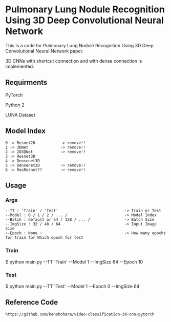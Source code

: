 # Pulmonary Lung Nodule Recognition Using 3D Deep Convolutional Neural Network

This is a code for Pulmonary Lung Nodule Recognition Using 3D Deep Convolutional Neural Network paper.

3D CNNs with shortcut connection and with dense connection is implemented.


## Requirments

PyTorch

Python 2

LUNA Dataset


## Model Index

    0 -> Resnet2D           -> remove!!
    1 -> 3DNet              -> remove!!
    2 -> 2D3DNet            -> remove!!
    3 -> Resnet3D
    4 -> Densenet3D
    5 -> Densenet2D         -> remove!!
    6 -> ResResnet??        -> remove!!
    
## Usage
### Args
    --TT : 'Train' / 'Test'                             -> Train or Test
    --Model : 0 / 1 / 2 / ... /                         -> Model Index
    --Batch : default or 64 / 128 / ... /               -> Batch Size
    --ImgSize : 32 / 48 / 64                            -> Input Image Size
    --Epoch : None ~                                    -> How many epochs for train for Which epoch for test



### Train

$ python main.py --TT 'Train' --Model 1 --ImgSize 64 --Epoch 10
    


### Test
    
$ python main.py --TT 'Test' --Model 1 --Epoch 0 --ImgSize 64


## Reference Code
    https://github.com/kenshohara/video-classification-3d-cnn-pytorch


